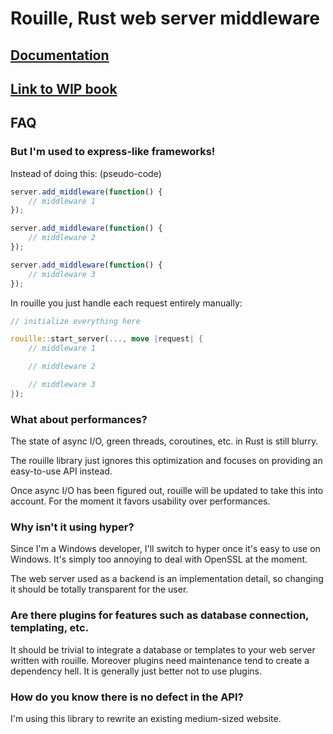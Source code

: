 # Rouille, Rust web server middleware

## [Documentation](http://tomaka.github.io/rouille/rouille/index.html)

## [Link to WIP book](http://tomaka.github.io/rouille/book/)


## FAQ

### But I'm used to express-like frameworks!

Instead of doing this: (pseudo-code)

```js
server.add_middleware(function() {
    // middleware 1
});

server.add_middleware(function() {
    // middleware 2
});

server.add_middleware(function() {
    // middleware 3
});
```

In rouille you just handle each request entirely manually:

```rust
// initialize everything here

rouille::start_server(..., move |request| {
    // middleware 1

    // middleware 2

    // middleware 3
});
```

### What about performances?

The state of async I/O, green threads, coroutines, etc. in Rust is still blurry.

The rouille library just ignores this optimization and focuses on providing an easy-to-use
API instead.

Once async I/O has been figured out, rouille will be updated to take this into account. For the
moment it favors usability over performances.

### Why isn't it using hyper?

Since I'm a Windows developer, I'll switch to hyper once it's easy to use on Windows.
It's simply too annoying to deal with OpenSSL at the moment.

The web server used as a backend is an implementation detail, so changing it should be
totally transparent for the user.

### Are there plugins for features such as database connection, templating, etc.

It should be trivial to integrate a database or templates to your web server written with
rouille. Moreover plugins need maintenance tend to create a dependency hell. It is generally
just better not to use plugins.

### How do you know there is no defect in the API?

I'm using this library to rewrite an existing medium-sized website.
